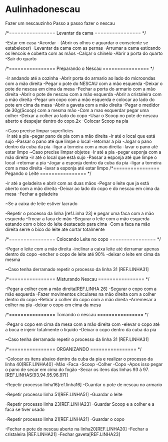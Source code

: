 # Aulinhadonescau
Fazer um nescauzinho
Passo a passo fazer o nescau

 /*================  Levantar da cama ================ */

-Estar em casa
  -Acordar - (Abrir os olhos e aguardar o consciente se estabelecer)
   -Levantar da cama com as pernas
    -Arrumar a cama esticando os lencois e coberta com as mãos
     -Calçar o chinelo
      -Abrir a porta do quarto
      -Sair do quarto

/*================ Preparando o Nescau ================ */

-Ir andando até a cozinha
 -Abrir porta do armario ao lado do microondas com a mão direita
  -Pegar o pote do NESCAU com a mão esquerda
   -Deixar o pote de nescau em cima da mesa
   -Fechar a porta do armario com a mão direita
   -Abrir o pote de nescau com a mão esquerda 
    -Abrir a cristaleira com a mão direita 
    -Pegar um copo com a mão esquerda e colocar ao lado do pote em cima da mesa
     -Abrir a gaveta com a mão direita 
     -Pegar o medidor de 30g(Scoop) com a mesma mão
     -Com a mao esquerdar pegar uma colher
-Deixar a colher ao lado do copo
     -Usar o Scoop no pote de nescau aberto e despejar dentro do copo.2x
     -Colocar Scoop na pia


~Caso precise limpar superficies  
  -Ir até a pia
    -pegar pano de pia com a mão direita
      -ir até o local que está sujo
      -Passar o pano até que limpe o local
      -retornar a pia
      -Jogar o pano dentro da cuba da pia
      -ligar a torneira com a mao direita
      -lavar o pano até estar limpo 
~Caso precise limpar objetos
  -Ir até a pia
    -pegar esponja com a mão direita
      -ir até o local que está sujo
      -Passar a esponja até que limpe o local
      -retornar a pia
      -Jogar a esponja dentro da cuba da pia
      -ligar a torneira com a mao direita
      -lavar a esponja até estar limpo 
/*================  Pegando o Leite ================ */

-ir até a geladeira e abrir com as duas mãos
  -Pegar o leite que ja está aberto com a mão direita 
    -Deixar ao lado do copo e do nescau em cima da mesa
      -Fechar a geladeira

~Se a caixa de leite estiver lacrado

  -Repetir o processo da linha [ref.Linha 23] e pegar uma faca com a mão esquerda
    -Trocar a faca de mão
    -Segurar o leite com a mão esquerda estando com o bico do leite destacado para cima
    -Com a faca na mão direita serre o bico do leite ate cortar totalmente

/*================  Colocando Leite no copo ================ */

-Pegar o leite com a mão direita
  -inclinar a caixa leite até derramar apenas dentro do copo 
    -encher o copo de leite até 90%
    -deixar o leite em cima da mesma

~Caso tenha derramado repetir o processo da linha 31 [REF.LINHA31]

/*================  Misturando Nescau ================ */

-Pegar a colher com a mão direita[REF.LINHA 26]
  -Segurar o copo com a mão esquerda 
  -Fazer movimentos circulares na mão direita com a colher dentro do copo 
    -Retirar a colher do copo com a mão direita
    -Arremesar a colher na pia 
    -deixar o copo em cima da mesa 

/*================  Tomando o nescau ================ */

  -Pegar o copo em cima da mesa com a mão direita com
    -elevar o copo até a boca e injerir totalmente o liquido
    -Deixar o copo dentro da cuba da pia

~Caso tenha derramado repetir o processo da linha 31 [REF.LINHA31]

/*================  ORGANIZANDO ================ */

  
  -Colocar os itens abaixo dentro da cuba da pia e realizar o processo da linha 40[REF.LINHA40]
    -Mão
    -Faca
    -Scoop 
    -Colher
    -Copo
      -Apos isso pegar o pano de secar em cima do fogão
      -Secar os itens das linhas 93 à 97.[REF.LINHAS(93.94.95.96.97)]

  -Repetir processo linha16[ref.linha16]
    -Guardar o pote de nescau no armario
  
  -Repetir processo linha 51[REF.LINHA51]
    -Guardar o leite
  
  -Repetir processo linha 23[REF.LINHA23]
    -Guardar Scoop e a colher e a faca se tiver usado

  -Repetir processo linha 21[REF.LINHA21]
    -Guardar o copo

-Fechar o pote do nescau aberto na linha20[REF.LINHA20]
-Fechar a cristaleira [REF.LINHA21]
-Fechar gaveta[REF.LINHA23]
